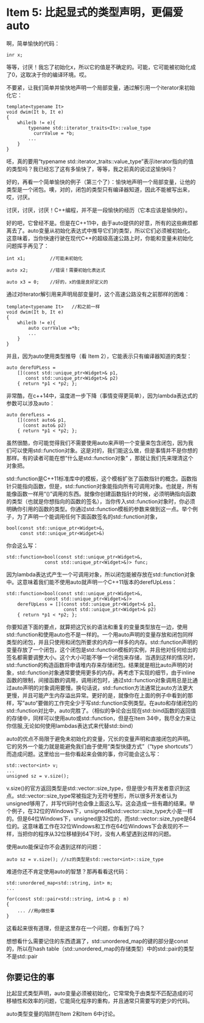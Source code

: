 # Item 5: 比起显式的类型声明，更偏爱auto

啊，简单愉快的代码：
```
inr x;
```
等等，讨厌！我忘了初始化x，所以它的值是不确定的。可能，它可能被初始化成了0，这取决于你的编译环境。哎。

不要紧，让我们简单并愉快地声明一个局部变量，通过解引用一个iterator来初始化它：

```
template<typename It>
void dwim(It b, It e)
{
    while(b != e){
        typename std::iterator_traits<It>::value_type
          currValue = *b;
        ...
    }
}
```
呸，真的要用“typename std::iterator_traits::value_type”表示iterator指向的值的类型吗？我已经忘了这有多愉快了，等等，我之前真的说过这愉快吗？

好的，再看一个简单愉快的例子（第三个了）：愉快地声明一个局部变量，让他的类型是一个闭包。噢，对的，闭包的类型只有编译器知道，因此不能被写出来，哎，讨厌。

讨厌，讨厌，讨厌！C++编程，并不是一段愉快的经历（它本应该是愉快的）。

好的吧，它曾经不是。但是在C++11中，由于auto提供的好意，所有的这些麻烦都离去了。auto变量从初始化表达式中推导它们的类型，所以它们必须被初始化。这意味着，当你快速行驶在现代C++的超级高速公路上时，你能和变量未初始化问题挥手再见了：

```
int x1;         //可能未初始化

auto x2;        //错误！需要初始化表达式

auto x3 = 0;    //好的，x的值是良好定义的
```
通过对iterator解引用来声明局部变量时，这个高速公路没有之前那样的困难：

```
template<typename It>   //和之前一样
void dwim(It b, It e)
{
    while(b != e){
        auto currValue =*b;
        ...
    }
}
```
并且，因为auto使用类型推导（看 Item 2），它能表示只有编译器知道的类型：

```
auto derefUPLess =
    [](const std::unique_ptr<Widget>& p1,
       const std::unique_ptr<Widget>& p2)
    { return *p1 < *p2; };
```
非常酷，在c++14中，温度进一步下降（事情变得更简单），因为lambda表达式的参数可以涉及auto：

```
auto derefLess =
    [](const auto& p1,
      (const auto& p2)
    { return *p1 < *p2; };
```
虽然很酷，你可能觉得我们不需要使用auto来声明一个变量来包含闭包，因为我们可以使用std::function对象。这是对的，我们能这么做，但是事情并不是你想的那样。有的读者可能在想“什么是std::function对象” ，那就让我们先来理清这个对象把。

std::function是C++11标准库中的模板，这个模板扩张了函数指针的概念。函数指针只能指向函数，但是，std::function对象能指向所有可调用对象。也就是，所有能像函数一样用“()”调用的东西。就像你创建函数指针的时候，必须明确指向函数的类型（也就是你想指向的函数的签名），当你传入std::function对象时，你必须明确你引用的函数的类型。你通过std::function模板的参数来做到这一点。举个例子，为了声明一个能调用任何下面函数签名的std::function对象，

```
bool(const std::unique_ptr<Widget>&,
     const std::unique_ptr<Widget>&)
```
你会这么写：

```
std::function<bool(const std::unique_ptr<Widget>&,
              const std::unique_ptr<Widget>&)> func;
```
因为lambda表达式产生一个可调用对象，所以闭包能被存放在std::function对象中。这意味着我们能不使用auto就声明一个C++11版本的derefUpLess：

```
std::function<bool(const std::unique_ptr<Widget>&,
              const std::unique_ptr<Widget>&)>
    derefUpLess = [](const std::unique_ptr<Widget>& p1,
                     const std::unique_ptr<Widget>& p2)
    { return *p1 < *p2; };
```
你要知道下面的要点，就算把这冗长的语法和重复的变量类型放在一边，使用std::function和使用auto也不是一样的。一个用auto声明的变量存放和闭包同样类型的闭包，并且只使用和闭包所要求的内存一样多的内存。std::function声明的变量存放了一个闭包，这个闭包是std::function模板的实例，并且他对任何给出的签名都需要调整大小。这个大小可能不够一个闭包来存储，当遇到这样的情况时，std::function的构造函数将申请堆内存来存储闭包。结果就是相比auto声明的对象，std::function对象通常要使用更多的内存。再考虑下实现的细节，由于inline函数的限制，间接函数的调用，调用闭包时，通过std::function对象调用总是比通过auto声明的对象调用要慢。换句话说，std::function方法通常比auto方法更大更慢，并且可能产生内存溢出异常。更好的是，就像你在上面的例子中看到的那样，写”auto“要做的工作完全少于写std::function实例类型。在auto和存储闭包的std::function对比中，auto完胜了。（相似的争论会出现在std::bind函数的返回值的存储中，同样可以使用auto或std::function，但是在Item 34中，我尽全力来让你信服,无论如何使用lambdas表达式来代替std::bind）

auto的优点不局限于避免未初始化的变量，冗长的变量声明和直接闭包的声明。它的另外一个能力就是能避免我们由于使用“类型快捷方式”（“type shortcuts”）而造成问题。这里给出一些你看起来会做的事，你可能会这么写：

```
std::vector<int> v;
...
unsigned sz = v.size();
```
v.size()的官方返回类型是std::vector::size_type，但是很少有开发者意识到这点。std::vector::size_type常被指定为无符号整形，所以很多开发者认为unsigned够用了，并写代码时也会像上面这么写。这会造成一些有趣的结果。举个例子，在32位的Windows下，unsigned和std::vector::size_type大小是一样的。但是64位Windows下，unsigned是32位的，而std::vector::size_type是64位的。这意味着工作在32位Windows和工作在64位Windows下会表现的不一样，当把你的程序从32位移植到64下时，没有人希望遇到这样的问题。

使用auto能保证你不会遇到这样的问题：
```
auto sz = v.size(); //sz的类型是std::vector<int>::size_type
```
难道你还不肯定使用auto的智慧？那再看看这代码：

```
std::unordered_map<std::string, int> m;
...

for(const std::pair<std::string, int>& p : m)
{
    ... //用p做些事
}
```
这看起来很有道理，但是这里存在一个问题，你看到了吗？

想想看什么需要记住的东西遗漏了，std::unordered_map的键的部分是const的，所以在hash table（std::unordered_map的存储类型）中的std::pair的类型不是std::pair

## 你要记住的事

比起显式类型声明，auto变量必须被初始化，它常常免于由类型不匹配造成的可移植性和效率的问题，它能简化程序的重构，并且通常只需要写的更少的代码。

auto类型变量的陷阱在Item 2和Item 6中讨论。
